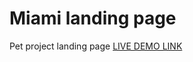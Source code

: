 # Miami landing page
Pet project landing page
 [LIVE DEMO LINK](https://tmrsl.github.io/layout_miami/)
